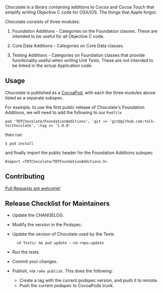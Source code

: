 Chocolate is a library containing additions to Cocoa and Cocoa Touch that
simplify writing Objective C code for OSX/iOS. The things that Apple forgot.

Chocolate consists of three modules:

1. Foundation Additions - Categories on the Foundation classes. These
   are intended to be useful for all Objective C code.

2. Core Data Additions - Categories on Core Data classes.

3. Testing Additions - Categories on Foundation classes that provide
   functionality useful when writing Unit Tests. These are not
   intended to be linked in the actual Application code.

## Usage

Chocolate is published as a [CocoaPod][CocoaPods], with each the
three modules above listed as a separate subspec.

For example, to use the first public release of Chocolate's Foundation
Additions, we will need to add the following to our `Podfile`

    pod 'TDTChocolate/FoundationAdditions', :git => 'git@github.com:talk-to/Chocolate', :tag => '1.0.0'

then run

    $ pod install

and finally import the public header for the Foundation Additions subspec

    #import <TDTChocolate/TDTFoundationAdditions.h>

## Contributing

[Pull Requests are welcome!][using-pull-requests]

## Release Checklist for Maintainers

* Update the CHANGELOG.

* Modify the version in the Podspec.

* Update the version of Chocolate used by the Tests

        cd Tests/ && pod update --no-repo-update

* Run the tests.

* Commit your changes.

* Publish, via `rake publish`. This does the following:
    - Create a tag with the current podspec version, and push it to remote.
    - Push the current podspec to CocoaPods trunk.

[CocoaPods]: http://cocoapods.org/
[ios-guides]: https://github.com/talk-to/ios-guides
[using-pull-requests]: https://help.github.com/articles/using-pull-requests
